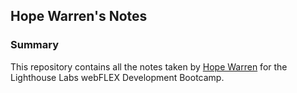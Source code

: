 ## Hope Warren's Notes

### Summary

This repository contains all the notes taken by [Hope Warren](https://github.com/hopeVaughn) for the Lighthouse Labs webFLEX Development Bootcamp.
